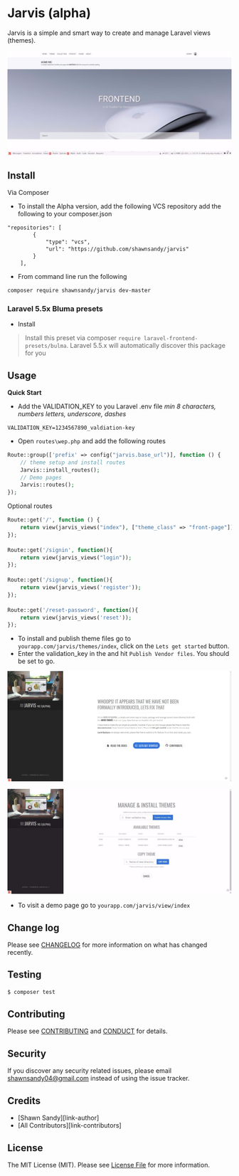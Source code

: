 # Jarvis (alpha)

Jarvis is a simple and smart way to create and
        manage Laravel views (themes).

![Alt text](/jarvis-theme-cover.jpeg?raw=true)



## Install

Via Composer

* To install the Alpha version, add the following VCS repository add the following to your composer.json

```
"repositories": [
        {
            "type": "vcs",
            "url": "https://github.com/shawnsandy/jarvis"
        }
    ],

```
* From command line run the following

``` bash
composer require shawnsandy/jarvis dev-master
```

### Laravel 5.5x Bluma presets

- Install

>Install this preset via composer `require laravel-frontend-presets/bulma`. Laravel 5.5.x will automatically discover this package for you

## Usage

__Quick Start__

* Add the VALIDATION_KEY to you Laravel .env file *min 8 characters, numbers letters, underscore, dashes*

``` text
VALIDATION_KEY=1234567890_valdiation-key

```

* Open `routes\wep.php` and add the following routes

``` php
Route::group(['prefix' => config("jarvis.base_url")], function () {
    // theme setup and install routes
    Jarvis::install_routes();
    // Demo pages
    Jarvis::routes();
});
```
Optional routes

``` php
Route::get('/', function () {
    return view(jarvis_views("index"), ["theme_class" => "front-page"]);
});

Route::get('/signin', function(){
    return view(jarvis_views("login"));
});

Route::get('/signup', function(){
    return view(jarvis_views('register'));
});

Route::get('/reset-password', function(){
    return view(jarvis_views('reset'));
});

```



* To install and publish theme files go to  `yourapp.com/jarvis/themes/index`, click on the `Lets get started` button.
* Enter the validation_key in the and hit `Publish Vendor files`. You should be set to go.


![Alt text](/jarvis-setup.jpg?raw=true)

![Alt text](/jarvis-install.jpeg?raw=true)



* To visit a demo page go to `yourapp.com/jarvis/view/index`

## Change log

Please see [CHANGELOG](CHANGELOG.md) for more information on what has changed recently.

## Testing

``` bash
$ composer test
```

## Contributing

Please see [CONTRIBUTING](CONTRIBUTING.md) and [CONDUCT](CONDUCT.md) for details.

## Security

If you discover any security related issues, please email shawnsandy04@gmail.com instead of using the issue tracker.

## Credits

- [Shawn Sandy][link-author]
- [All Contributors][link-contributors]

## License

The MIT License (MIT). Please see [License File](LICENSE.md) for more information.
